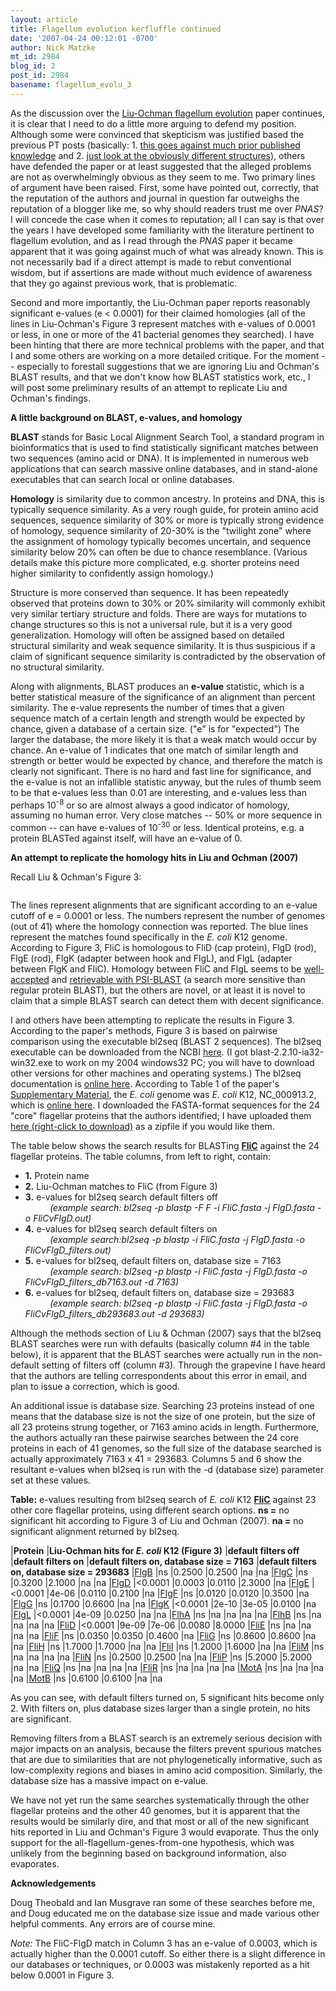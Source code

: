 ```yaml
---
layout: article
title: Flagellum evolution kerfluffle continued
date: '2007-04-24 00:12:01 -0700'
author: Nick Matzke
mt_id: 2984
blog_id: 2
post_id: 2984
basename: flagellum_evolu_3
---
```

As the discussion over the [Liu-Ochman flagellum evolution](http://www.pnas.org/cgi/content/abstract/0700266104v1) paper continues, it is clear that I need to do a little more arguing to defend my position.  Although some were convinced that skepticism was justified based the previous PT posts (basically: 1. [this goes against much prior published knowledge](/archives/2007/04/flagellum-evolu-1.html) and 2. [just look at the obviously different structures](/archives/2007/04/update-on-pnas.html)), others have defended the paper or at least suggested that the alleged problems are not as overwhelmingly obvious as they seem to me.  Two primary lines of argument have been raised.  First, some have pointed out, correctly, that the reputation of the authors and journal in question far outweighs the reputation of a blogger like me, so why should readers trust me over _PNAS_?  I will concede the case when it comes to reputation; all I can say is that over the years I have developed some familiarity with the literature pertinent to flagellum evolution, and as I read through the _PNAS_ paper it became apparent that it was going against much of what was already known.  This is not necessarily bad if a direct attempt is made to rebut conventional wisdom, but if assertions are made without much evidence of awareness that they go against previous work, that is problematic.

Second and more importantly, the Liu-Ochman paper reports reasonably significant e-values (e &lt; 0.0001) for their claimed homologies (all of the lines in Liu-Ochman's Figure 3 represent matches with e-values of 0.0001 or less, in one or more of the 41 bacterial genomes they searched).  I have been hinting that there are more technical problems with the paper, and that I and some others are working on a more detailed critique.  For the moment -- especially to forestall suggestions that we are ignoring Liu and Ochman's BLAST results, and that we don't know how BLAST statistics work, etc., I will post some preliminary results of an attempt to replicate Liu and Ochman's findings. 

**A little background on BLAST, e-values, and homology**

**BLAST** stands for Basic Local Alignment Search Tool, a standard program in bioinformatics that is used to find statistically significant matches between two sequences (amino acid or DNA).  It is implemented in numerous web applications that can search massive online databases, and in stand-alone executables that can search local or online databases. 

**Homology** is similarity due to common ancestry.  In proteins and DNA, this is typically sequence similarity.  As a very rough guide, for protein amino acid sequences, sequence similarity of 30% or more is typically strong evidence of homology, sequence similarity of 20-30% is the "twilight zone" where the assignment of homology typically becomes uncertain, and sequence similarity below 20% can often be due to chance resemblance. (Various details make this picture more complicated, e.g. shorter proteins need higher similarity to confidently assign homology.)  

Structure is more conserved than sequence.  It has been repeatedly observed that proteins down to 30% or 20% similarity will commonly exhibit very similar tertiary structure and folds.  There are ways for mutations to change structures so this is not a universal rule, but it is a very good generalization.  Homology will often be assigned based on detailed structural similarity and weak sequence similarity.  It is thus suspicious if a claim of significant sequence similarity is contradicted by the observation of no structural similarity.

Along with alignments, BLAST produces an **e-value** statistic, which is a better statistical measure of the significance of an alignment than percent similarity.  The e-value represents the number of times that a given sequence match of a certain length and strength would be expected by chance, given a database of a certain size.  ("e" is for "expected")  The larger the database, the more likely it is that a weak match would occur by chance.  An e-value of 1 indicates that one match of similar length and strength or better would be expected by chance, and therefore the match is clearly not significant.  There is no hard and fast line for significance, and the e-value is not an infallible statistic anyway, but the rules of thumb seem to be that e-values less than 0.01 are interesting, and e-values less than perhaps 10<sup>-8</sup> or so are almost always a good indicator of homology, assuming no human error.  Very close matches -- 50% or more sequence in common -- can have e-values of 10<sup>-30</sup> or less.  Identical proteins, e.g. a protein BLASTed against itself, will have an e-value of 0.

**An attempt to replicate the homology hits in Liu and Ochman (2007)**

Recall Liu & Ochman's Figure 3:

<img src="{{ site.baseurl }}/uploads/2007/Liu_Ochman_fig3.jpg" alt="" style="" />

The lines represent alignments that are significant according to an e-value cutoff of e = 0.0001 or less.  The numbers represent the number of genomes (out of 41) where the homology connection was reported.  The blue lines represent the matches found specifically in the _E. coli_ K12 genome.  According to Figure 3, FliC is homologous to FliD (cap protein), FlgD (rod), FlgE (rod), FlgK (adapter between hook and FlgL), and FlgL (adapter between FlgK and FliC).  Homology between FliC and FlgL seems to be [well-accepted](http://expasy.org/cgi-bin/get-similar?name=bacterial%20flagellin%20family) and [retrievable with PSI-BLAST](/archives/2006/09/flagellum-evolu.html) (a search more sensitive than regular protein BLAST), but the others are novel, or at least it is novel to claim that a simple BLAST search can detect them with decent significance.

I and others have been attempting to replicate the results in Figure 3.  According to the paper's methods, Figure 3 is based on pairwise comparison using the executable bl2seq (BLAST 2 sequences).  The bl2seq executable can be downloaded from the NCBI [here](ftp://ftp.ncbi.nlm.nih.gov/blast/executables). (I got blast-2.2.10-ia32-win32.exe to work on my 2004 windows32 PC; you will have to download other versions for other machines and operating systems.)  The bl2seq documentation is [online here](http://www.ncbi.nlm.nih.gov/staff/tao/URLAPI/bl2seq.html). According to Table 1 of the paper's [Supplementary Material](http://www.pnas.org/cgi/content/full/0700266104/DC1#T1), the _E. coli_ genome was _E. coli_ K12, NC_000913.2, which is [online here](http://www.ncbi.nlm.nih.gov/entrez/query.fcgi?db=genome&amp;cmd=Retrieve&amp;dopt=Overview&amp;list_uids=115).  I downloaded the FASTA-format sequences for the 24 "core" flagellar proteins that the authors identified; I have uploaded them [here (right-click to download)](/uploads/2007/Ecoli_k12.zip) as a zipfile if you would like them.

The table below shows the search results for BLASTing **[FliC](http://www.ncbi.nlm.nih.gov/entrez/viewer.fcgi?db=protein&amp;val=16129870)** against the 24 flagellar proteins.  The table columns, from left to right, contain:

<ul>
<li><b>1.</b> Protein name</li>
<li><b>2.</b> Liu-Ochman matches to FliC (from Figure 3)</li>
<li><b>3.</b> e-values for bl2seq search default filters off<br />
<i>&nbsp;&nbsp;&nbsp;&nbsp;&nbsp;&nbsp;&nbsp;&nbsp;&nbsp;&nbsp;(example search: bl2seq -p blastp -F F -i FliC.fasta -j FlgD.fasta -o FliCvFlgD.out)</i></li>
<li><b>4.</b> e-values for bl2seq search default filters on<br />
&nbsp;&nbsp;&nbsp;&nbsp;&nbsp;&nbsp;&nbsp;&nbsp;&nbsp;&nbsp;<i>(example search:bl2seq -p blastp -i FliC.fasta -j FlgD.fasta -o FliCvFlgD_filters.out)</i></li>
<li><b>5.</b> e-values for bl2seq, default filters on, database size = 7163<br />
&nbsp;&nbsp;&nbsp;&nbsp;&nbsp;&nbsp;&nbsp;&nbsp;&nbsp;&nbsp;<i>(example search: bl2seq -p blastp -i FliC.fasta -j FlgD.fasta -o FliCvFlgD_filters_db7163.out -d 7163)</i></li>
<li><b>6.</b> e-values for bl2seq, default filters on, database size = 293683<br />
&nbsp;&nbsp;&nbsp;&nbsp;&nbsp;&nbsp;&nbsp;&nbsp;&nbsp;&nbsp;<i>(example search: bl2seq -p blastp -i FliC.fasta -j FlgD.fasta -o FliCvFlgD_filters_db293683.out -d 293683)</i></li>
</ul>

Although the methods section of Liu & Ochman (2007) says that the bl2seq BLAST searches were run with defaults (basically column #4 in the table below), it is apparent that the BLAST searches were actually run in the non-default setting of filters off (column #3).  Through the grapevine I have heard that the authors are telling correspondents about this error in email, and plan to issue a correction, which is good.  

An additional issue is database size.  Searching 23 proteins instead of one means that the database size is not the size of one protein, but the size of all 23 proteins strung together, or 7163 amino acids in length.  Furthermore, the authors actually ran these pairwise searches between the 24 core proteins in each of 41 genomes, so the full size of the database searched is actually approximately 7163 x 41 = 293683.  Columns 5 and 6 show the resultant e-values when bl2seq is run with the -d (database size) parameter set at these values.

**Table:** e-values resulting from bl2seq search of _E. coli_ K12 **[FliC](http://www.ncbi.nlm.nih.gov/entrez/viewer.fcgi?db=protein&amp;val=16129870)** against 23 other core flagellar proteins, using different search options.  **ns =** no significant hit according to Figure 3 of Liu and Ochman (2007).  **na =** no significant alignment returned by bl2seq.


|**Protein** |**Liu-Ochman hits for _E. coli_ K12 (Figure 3)** |**default filters off** |**default filters on** |**default filters on, database size = 7163** |**default filters on, database size = 293683**
|[FlgB](http://www.ncbi.nlm.nih.gov/entrez/viewer.fcgi?db=protein&amp;val=16129036) |ns |0.2500 |0.2500 |na |na
|[FlgC](http://www.ncbi.nlm.nih.gov/entrez/viewer.fcgi?db=protein&amp;val=16129037) |ns |0.3200 |2.1000 |na |na
|[FlgD](http://www.ncbi.nlm.nih.gov/entrez/viewer.fcgi?db=protein&amp;val=16129038) |&lt;0.0001 |0.0003 |0.0110 |2.3000 |na
|[FlgE](http://www.ncbi.nlm.nih.gov/entrez/viewer.fcgi?db=protein&amp;val=16129039) |&lt;0.0001 |4e-06 |0.0110 |0.2100 |na
|[FlgF](http://www.ncbi.nlm.nih.gov/entrez/viewer.fcgi?db=protein&amp;val=16129040) |ns |0.0120 |0.0120 |0.3500 |na
|[FlgG](http://www.ncbi.nlm.nih.gov/entrez/viewer.fcgi?db=protein&amp;val=16129041) |ns |0.1700 |0.6600 |na |na
|[FlgK](http://www.ncbi.nlm.nih.gov/entrez/viewer.fcgi?db=protein&amp;val=16129045) |&lt;0.0001 |2e-10 |3e-05 |0.0100 |na
|[FlgL](http://www.ncbi.nlm.nih.gov/entrez/viewer.fcgi?db=protein&amp;val=16129046) |&lt;0.0001 |4e-09 |0.0250 |na |na
|[FlhA](http://www.ncbi.nlm.nih.gov/entrez/viewer.fcgi?db=protein&amp;val=16129831) |ns |na |na |na |na
|[FlhB](http://www.ncbi.nlm.nih.gov/entrez/viewer.fcgi?db=protein&amp;val=16129832) |ns |na |na |na |na
|[FliD](http://www.ncbi.nlm.nih.gov/entrez/viewer.fcgi?db=protein&amp;val=16129871) |&lt;0.0001 |9e-09 |7e-06 |0.0080 |8.0000
|[FliE](http://www.ncbi.nlm.nih.gov/entrez/viewer.fcgi?db=protein&amp;val=16129884) |ns |na |na |na |na
|[FliF](http://www.ncbi.nlm.nih.gov/entrez/viewer.fcgi?db=protein&amp;val=16129885) |ns |0.0350 |0.0350 |0.4600 |na
|[FliG](http://www.ncbi.nlm.nih.gov/entrez/viewer.fcgi?db=protein&amp;val=16129886) |ns |0.8600 |0.8600 |na |na
|[FliH](http://www.ncbi.nlm.nih.gov/entrez/viewer.fcgi?db=protein&amp;val=90111357) |ns |1.7000 |1.7000 |na |na
|[FliI](http://www.ncbi.nlm.nih.gov/entrez/viewer.fcgi?db=protein&amp;val=16129888) |ns |1.2000 |1.6000 |na |na
|[FliM](http://www.ncbi.nlm.nih.gov/entrez/viewer.fcgi?db=protein&amp;val=16129892) |ns |na |na |na |na
|[FliN](http://www.ncbi.nlm.nih.gov/entrez/viewer.fcgi?db=protein&amp;val=16129893) |ns |0.2500 |0.2500 |na |na
|[FliP](http://www.ncbi.nlm.nih.gov/entrez/viewer.fcgi?db=protein&amp;val=16129895) |ns |5.2000 |5.2000 |na |na
|[FliQ](http://www.ncbi.nlm.nih.gov/entrez/viewer.fcgi?db=protein&amp;val=16129896) |ns |na |na |na |na
|[FliR](http://www.ncbi.nlm.nih.gov/entrez/viewer.fcgi?db=protein&amp;val=16129897) |ns |na |na |na |na
|[MotA](http://www.ncbi.nlm.nih.gov/entrez/viewer.fcgi?db=protein&amp;val=16129842) |ns |na |na |na |na
|[MotB](http://www.ncbi.nlm.nih.gov/entrez/viewer.fcgi?db=protein&amp;val=16129841) |ns |0.6100 |0.6100 |na |na



As you can see, with default filters turned on, 5 significant hits become only 2.  With filters on, plus database sizes larger than a single protein, no hits are significant.

Removing filters from a BLAST search is an extremely serious decision with major impacts on an analysis, because the filters prevent spurious matches that are due to similarities that are not phylogenetically informative, such as low-complexity regions and biases in amino acid composition.  Similarly, the database size has a massive impact on e-value.

We have not yet run the same searches systematically through the other flagellar proteins and the other 40 genomes, but it is apparent that the results would be similarly dire, and that most or all of the new significant hits reported in Liu and Ochman's Figure 3 would evaporate.  Thus the only support for the all-flagellum-genes-from-one hypothesis, which was unlikely from the beginning based on background information, also evaporates.

**Acknowledgements**

Doug Theobald and Ian Musgrave ran some of these searches before me, and Doug educated me on the database size issue and made various other helpful comments.  Any errors are of course mine.

_Note:_ The FliC-FlgD match in Column 3 has an e-value of 0.0003, which is actually higher than the 0.0001 cutoff.  So either there is a slight difference in our databases or techniques, or 0.0003 was mistakenly reported as a hit below 0.0001 in Figure 3.
